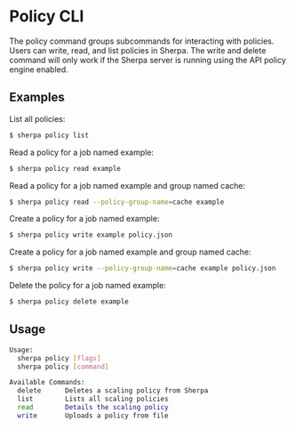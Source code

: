 # Policy CLI

The policy command groups subcommands for interacting with policies. Users can write, read, and list policies in Sherpa. The write and delete command will only work if the Sherpa server is running using the API policy engine enabled.

## Examples

List all policies:
```bash
$ sherpa policy list
```

Read a policy for a job named example:
```bash
$ sherpa policy read example
```

Read a policy for a job named example and group named cache:
```bash
$ sherpa policy read --policy-group-name=cache example
```

Create a policy for a job named example:
```bash
$ sherpa policy write example policy.json
```

Create a policy for a job named example and group named cache:
```bash
$ sherpa policy write --policy-group-name=cache example policy.json
```

Delete the policy for a job named example:
```bash
$ sherpa policy delete example
```

## Usage
```bash
Usage:
  sherpa policy [flags]
  sherpa policy [command]

Available Commands:
  delete      Deletes a scaling policy from Sherpa
  list        Lists all scaling policies
  read        Details the scaling policy
  write       Uploads a policy from file
```
